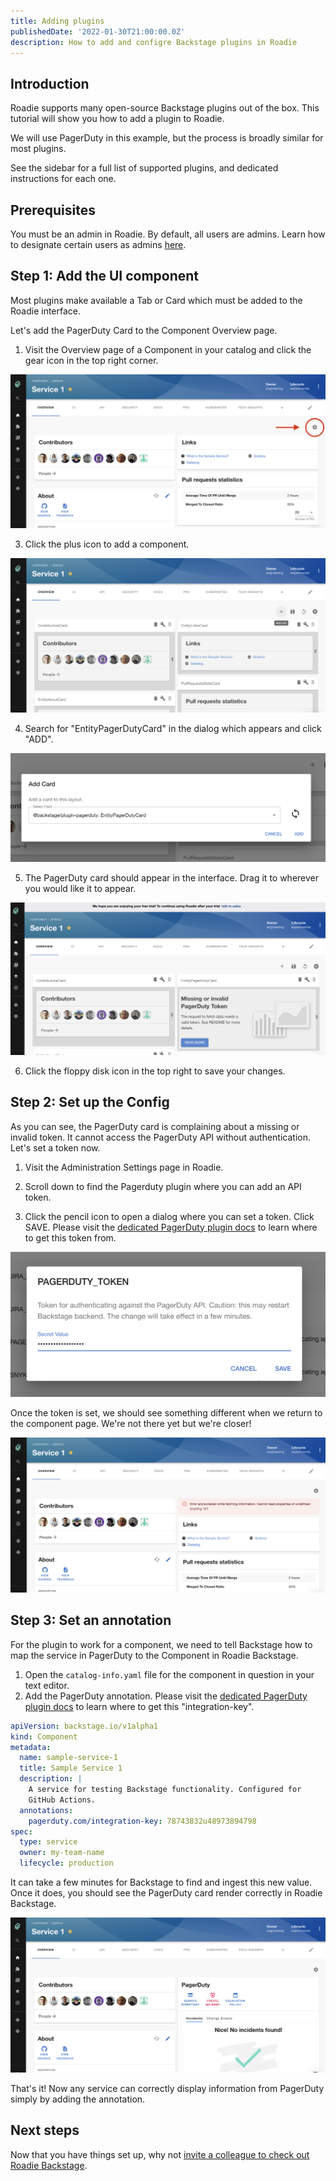 ```yaml
---
title: Adding plugins
publishedDate: '2022-01-30T21:00:00.0Z'
description: How to add and configre Backstage plugins in Roadie
---
```


## Introduction

Roadie supports many open-source Backstage plugins out of the box. This tutorial will show you how to add a plugin to Roadie.

We will use PagerDuty in this example, but the process is broadly similar for most plugins.

See the sidebar for a full list of supported plugins, and dedicated instructions for each one.

## Prerequisites

You must be an admin in Roadie. By default, all users are admins. Learn how to designate certain users as admins [here](/docs/getting-started/create-admin-group/).

## Step 1: Add the UI component

Most plugins make available a Tab or Card which must be added to the Roadie interface.

Let's add the PagerDuty Card to the Component Overview page.

1. Visit the Overview page of a Component in your catalog and click the gear icon in the top right corner.

![Backstage page showing a service with various cards which pull in information from third-party systems](./component-overview-page.png)

3. Click the plus icon to add a component.

![The same view with a red arrow pointing to a plus icon which has appeared in place of the gear icon](./plus-icon.png)

4. Search for "EntityPagerDutyCard" in the dialog which appears and click "ADD".

![a modal dialog with a search box. Searching selects an option from the list. There is an add button at the bottom of the dialog.](./add-pagerduty-card.png)

5. The PagerDuty card should appear in the interface. Drag it to wherever you would like it to appear.

![A new card has appeared on the page. It has the text "Missing or Invalid PagerDuty token"](./missing-invalid-token.png)

6. Click the floppy disk icon in the top right to save your changes.

## Step 2: Set up the Config

As you can see, the PagerDuty card is complaining about a missing or invalid token. It cannot access the PagerDuty API without authentication. Let's set a token now.

1. Visit the Administration Settings page in Roadie.

2. Scroll down to find the Pagerduty plugin where you can add an API token.

3. Click the pencil icon to open a dialog where you can set a token. Click SAVE. Please visit the [dedicated PagerDuty plugin docs](/docs/integrations/pagerduty/) to learn where to get this token from.

![A modal dialog with an input where we can input a secret and a save button](./set-token-dialog.png)

Once the token is set, we should see something different when we return to the component page. We're not there yet but we're closer!

![The PagerDuty plugin card now shows an error](./pagerduty-plugin-with-error.png)

## Step 3: Set an annotation

For the plugin to work for a component, we need to tell Backstage how to map the service in PagerDuty to the Component in Roadie Backstage.

1. Open the `catalog-info.yaml` file for the component in question in your text editor.
2. Add the PagerDuty annotation. Please visit the [dedicated PagerDuty plugin docs](/docs/integrations/pagerduty/) to learn where to get this "integration-key".

```yaml
apiVersion: backstage.io/v1alpha1
kind: Component
metadata:
  name: sample-service-1
  title: Sample Service 1
  description: |
    A service for testing Backstage functionality. Configured for
    GitHub Actions.
  annotations:
    pagerduty.com/integration-key: 78743832u48973894798
spec:
  type: service
  owner: my-team-name
  lifecycle: production
```

It can take a few minutes for Backstage to find and ingest this new value. Once it does, you should see the PagerDuty card render correctly in Roadie Backstage.

![PagerDuty card showing who is on call and any active incidents](./pagerduty-plugin-works.png)

That's it! Now any service can correctly display information from PagerDuty simply by adding the annotation.

## Next steps

Now that you have things set up, why not [invite a colleague to check out Roadie Backstage](/docs/getting-started/user-management/).
